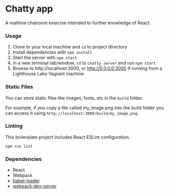 Chatty app
=====================

A realtime chatroom exercise intended to further knowledge of React.

### Usage

1. Clone to your local machine and `cd` to project directory
2. Install dependencies with `npm install`
3. Start the server with `npm start`
4. In a new terminal tab/window, `cd` to `chatty_server` and run `npm start`
5. Browse to http://localhost:3000, or http://0.0.0.0:3000 if running from a Lighthouse Labs Vagrant machine

### Static Files

You can store static files like images, fonts, etc in the `build` folder.

For example, if you copy a file called my_image.png into the build folder you can access it using `http://localhost:3000/build/my_image.png`.

### Linting

This boilerplate project includes React ESLint configuration.

```
npm run lint
```

### Dependencies

* React
* Webpack
* [babel-loader](https://github.com/babel/babel-loader)
* [webpack-dev-server](https://github.com/webpack/webpack-dev-server)
